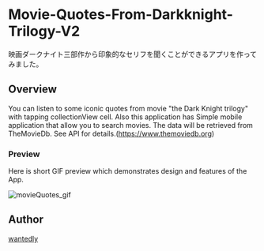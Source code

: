 # Movie-Quotes-From-Darkknight-Trilogy-V2
映画ダークナイト三部作から印象的なセリフを聞くことができるアプリを作ってみました。

## Overview
You can listen to some iconic quotes from movie "the Dark Knight trilogy" with tapping collectionView cell. 
Also this application has Simple mobile application that allow you to search movies. The data will be retrieved from TheMovieDb. See API for details.(https://www.themoviedb.org)

### Preview
Here is short GIF preview which demonstrates design and features of the App.

![movieQuotes_gif](https://user-images.githubusercontent.com/74696274/111886715-3699e880-8a13-11eb-97c6-30f6b8a7fd47.gif)

## Author
[wantedly](https://www.wantedly.com/id/yotaro_ito)

